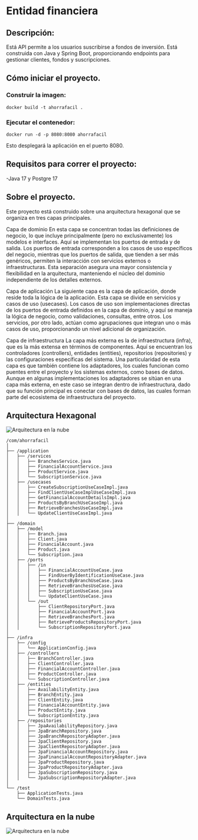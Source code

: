 # Entidad financiera

## Descripción:

Está API permite a los usuarios suscribirse a fondos de inversión.
Está construida con Java y Spring Boot, proporcionando endpoints para gestionar clientes, fondos y suscripciones.

## Cómo iniciar el proyecto.

### Construir la imagen:

```docker build -t ahorrafacil .```

### Ejecutar el contenedor:

```docker run -d -p 8080:8080 ahorrafacil```

Esto desplegará la aplicación en el puerto 8080.

## Requisitos para correr el proyecto:

-Java 17 y Postgre 17 

## Sobre el proyecto.

Este proyecto está construido sobre una arquitectura hexagonal que se organiza en tres capas principales.

Capa de dominio
En esta capa se concentran todas las definiciones de negocio, lo que incluye principalmente (pero no exclusivamente) los modelos e interfaces. Aquí se implementan los puertos de entrada y de salida. Los puertos de entrada corresponden a los casos de uso específicos del negocio, mientras que los puertos de salida, que tienden a ser más genéricos, permiten la interacción con servicios externos o infraestructuras. Esta separación asegura una mayor consistencia y flexibilidad en la arquitectura, manteniendo el núcleo del dominio independiente de los detalles externos.

Capa de aplicación
La siguiente capa es la capa de aplicación, donde reside toda la lógica de la aplicación. Esta capa se divide en servicios y casos de uso (usecases). Los casos de uso son implementaciones directas de los puertos de entrada definidos en la capa de dominio, y aquí se maneja la lógica de negocio, como validaciones, consultas, entre otros. Los servicios, por otro lado, actúan como agrupaciones que integran uno o más casos de uso, proporcionando un nivel adicional de organización.

Capa de infraestructura
La capa más externa es la de infraestructura (infra), que es la más extensa en términos de componentes. Aquí se encuentran los controladores (controllers), entidades (entities), repositorios (repositories) y las configuraciones específicas del sistema. Una particularidad de esta capa es que también contiene los adaptadores, los cuales funcionan como puentes entre el proyecto y los sistemas externos, como bases de datos. Aunque en algunas implementaciones los adaptadores se sitúan en una capa más externa, en este caso se integran dentro de infraestructura, dado que su función principal es conectar con bases de datos, las cuales forman parte del ecosistema de infraestructura del proyecto.


## Arquitectura Hexagonal

![Arquitectura en la nube](/Assets/hexagonal_architec.jpg")

```
/com/ahorrafacil
│
├── /application
│   ├── /services
│   │   ├── BranchesService.java
│   │   ├── FinancialAccountService.java
│   │   ├── ProductService.java
│   │   └── SubscriptionService.java
│   ├── /usecases
│   │   ├── CreateSubscriptionUseCaseImpl.java
│   │   ├── FindClientUseCaseImplUseCaseImpl.java
│   │   ├── GetFinancialAccountDetailsImpl.java
│   │   ├── ProductsByBranchUseCaseImpl.java
│   │   ├── RetrieveBranchesUseCaseImpl.java
│   │   └── UpdateClientUseCaseImpl.java
│
├── /domain
│   ├── /model
│   │   ├── Branch.java
│   │   ├── Client.java
│   │   ├── FinancialAccount.java
│   │   ├── Product.java
│   │   └── Subscription.java
│   ├── /ports
│   │   ├── /in
│   │   │   ├── FinancialAccountUseCase.java
│   │   │   ├── FindUserByIdentificationUseCase.java
│   │   │   ├── ProductsByBranchUseCase.java
│   │   │   ├── RetrieveBranchesUseCase.java
│   │   │   ├── SubscriptionUseCase.java
│   │   │   └── UpdateClientUseCase.java
│   │   └── /out
│   │       ├── ClientRepositoryPort.java
│   │       ├── FinancialAccountPort.java
│   │       ├── RetrieveBranchesPort.java
│   │       ├── RetrieveProductsRepositoryPort.java
│   │       └── SubscriptionRepositoryPort.java
│
├── /infra
│   ├── /config
│   │   └── ApplicationConfig.java
│   ├── /controllers
│   │   ├── BranchController.java
│   │   ├── ClientController.java
│   │   ├── FinancialAccountController.java
│   │   ├── ProductController.java
│   │   └── SubscriptionController.java
│   ├── /entities
│   │   ├── AvailabilityEntity.java
│   │   ├── BranchEntity.java
│   │   ├── ClientEntity.java
│   │   ├── FinancialAccountEntity.java
│   │   ├── ProductEntity.java
│   │   └── SubscriptionEntity.java
│   ├── /repositories
│   │   ├── JpaAvailabilityRepository.java
│   │   ├── JpaBranchRepository.java
│   │   ├── JpaBranchRepositoryAdapter.java
│   │   ├── JpaClientRepository.java
│   │   ├── JpaClientRepositoryAdapter.java
│   │   ├── JpaFinancialAccountRepository.java
│   │   ├── JpaFinancialAccountRepositoryAdapter.java
│   │   ├── JpaProductRepository.java
│   │   ├── JpaProductRepositoryAdapter.java
│   │   ├── JpaSubscriptionRepository.java
│   │   └── JpaSubscriptionRepositoryAdapter.java
│
└── /test
    ├── ApplicationTests.java
    └── DomainTests.java

```

## Arquitectura en la nube

![Arquitectura en la nube](/Assets/arquitecture_diagram.jpg")





